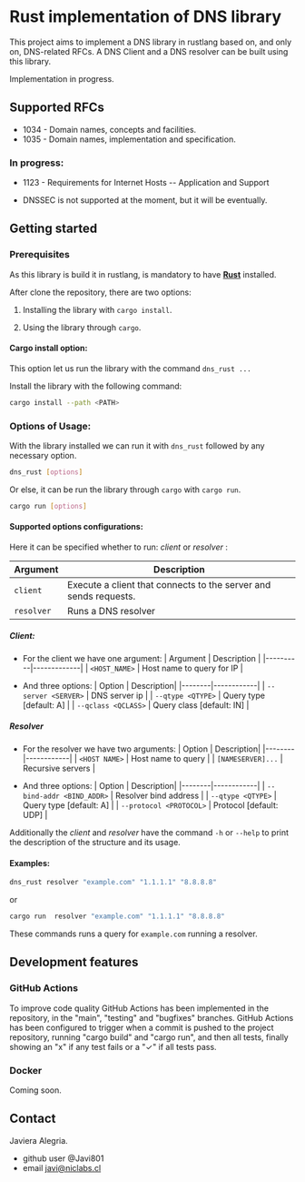 # Rust implementation of DNS library

This project aims to implement a DNS library in rustlang based on, and only on, DNS-related RFCs. 
A DNS Client and a DNS resolver can be built using this library.

Implementation in progress.

## Supported RFCs 

* 1034 - Domain names, concepts and facilities. 
* 1035 - Domain names, implementation and specification. 

### In progress:

* 1123 - Requirements for Internet Hosts -- Application and Support

* DNSSEC is not supported at the moment, but it will be eventually.

## Getting started

### Prerequisites

As this library is build it in rustlang, is mandatory to have [**Rust**](https://www.rust-lang.org/learn/get-started) installed.

After clone the repository, there are two options:

1. Installing the library with `cargo install`.

2. Using the library through `cargo`.

#### Cargo install option:
 
This option let us run the library with the command `dns_rust ...`

Install the library with the following command:
```sh
cargo install --path <PATH>
```

### Options of Usage:

With the library installed we can run it with `dns_rust` followed by any necessary option.
```sh
dns_rust [options]
```
Or else, it can be run the library through `cargo` with `cargo run`.

```sh
cargo run [options]
```

#### Supported options configurations:
Here it can be specified whether to run: *client* or *resolver* :

| Argument | Description |
|----------|-------------|
|   `client`   | Execute a client that connects to the server and sends requests. |
|   `resolver`   | Runs a DNS resolver |

##### Client:

- For the client we have one argument:
   | Argument | Description |
   |----------|-------------|
   |   `<HOST_NAME>`   | Host name to query for IP |

- And three options:
   | Option | Description|
   |--------|------------| 
   |   `--server <SERVER>`   | DNS server ip |
   |   `--qtype <QTYPE>`    | Query type [default: A] |
   |   `--qclass <QCLASS>`   | Query class [default: IN] |

##### Resolver

- For the resolver we have two arguments:
   | Option | Description|
   |--------|------------| 
   |   `<HOST NAME>`   | Host name to query |
   |   `[NAMESERVER]...`    | Recursive servers |

- And three options:
   | Option | Description|
   |--------|------------| 
   |   `--bind-addr <BIND_ADDR>`   | Resolver bind address |
   |   `--qtype <QTYPE>`    | Query type [default: A] |
   |   `--protocol <PROTOCOL>`   | Protocol [default: UDP] |

Additionally the *client* and *resolver* have the command `-h` or `--help` to print the description of the structure and its usage.

#### Examples:

```sh
dns_rust resolver "example.com" "1.1.1.1" "8.8.8.8" 
```
or

```sh
cargo run  resolver "example.com" "1.1.1.1" "8.8.8.8"
```

These commands runs a query for `example.com` running a resolver.

## Development features

### GitHub Actions

To improve code quality GitHub Actions has been implemented in the repository, in the "main", "testing" and "bugfixes" branches. GitHub Actions has been configured to trigger when a commit is pushed to the project repository, running "cargo build" and "cargo run", and then all tests, finally showing an "x" if any test fails or a "✓" if all tests pass.

### Docker

Coming soon.

## Contact

Javiera Alegria.
- github user @Javi801
- email javi@niclabs.cl
